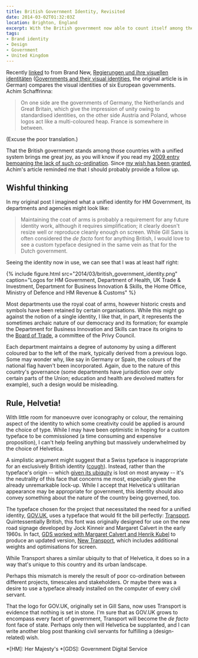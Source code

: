 ```yaml
---
title: British Government Identity, Revisited
date: 2014-03-02T01:32:03Z
location: Brighton, England
excerpt: With the British government now able to count itself among the few countries sporting a coherent identity programme, a follow up to my 2009 post on the subject.
tags:
- Brand identity
- Design
- Government
- United Kingdom
---
```

Recently [linked][1] to from Brand New, [Regierungen und ihre visuellen identitäten][2] ([Governments and their visual identities][3], the original article is in German) compares the visual identities of six European governments. Achim Schaffrinna:

> On one side are the governments of Germany, the Netherlands and Great Britain, which give the impression of unity owing to standardised identities, on the other side Austria and Poland, whose logos act like a multi-coloured heap. France is somewhere in between.

(Excuse the poor translation.)

That the British government stands among those countries with a unified system brings me great joy, as you will know if you read my [2009 entry bemoaning the lack of such co-ordination][4]. Since [my wish has been granted][5], Achim's article reminded me that I should probably provide a follow up.

## Wishful thinking

In my original post I imagined what a unified identity for HM Government, its departments and agencies might look like:

> Maintaining the coat of arms is probably a requirement for any future identity work, although it requires simplification; it clearly doesn't resize well or reproduce cleanly enough on screen. While Gill Sans is often considered the *de facto* font for anything British, I would love to see a custom typeface designed in the same vein as that for the Dutch government.

Seeing the identity now in use, we can see that I was at least half right:

{% include figure.html
  src="2014/03/british_government_identity.png"
  caption="Logos for HM Government, Department of Health, UK Trade & Investment, Department for Business Innovation & Skills, the Home Office, Ministry of Defence and HM Revenue & Customs"
%}

Most departments use the royal coat of arms, however historic crests and symbols have been retained by certain organisations. While this might go against the notion of a single identity, I like that, in part, it represents the sometimes archaic nature of our democracy and its formation; for example the Department for Business Innovation and Skills can trace its origins to the [Board of Trade][6], a committee of the Privy Council.

Each department maintains a degree of autonomy by using a different coloured bar to the left of the mark, typically derived from a previous logo. Some may wonder why, like say in Germany or Spain, the colours of the national flag haven't been incorporated. Again, due to the nature of this country's governance (some departments have jurisdiction over only certain parts of the Union; education and health are devolved matters for example), such a design would be misleading.

## Rule, Helvetia!

With little room for manoeuvre over iconography or colour, the remaining aspect of the identity to which some creativity could be applied is around the choice of type. While I  may have been optimistic in hoping for a custom typeface to be commissioned (a time consuming and expensive proposition), I can't help feeling anything but massively underwhelmed by the choice of Helvetica.

A simplistic argument might suggest that a Swiss typeface is inappropriate for an exclusively British identity ([cough][7]). Instead, rather than the typeface's origin -- which [given its ubiquity][8] is lost on most anyway -- it's the neutrality of this face that concerns me most, especially given the already unremarkable lock-up. While I accept that Helvetica's utilitarian appearance may be appropriate for government, this identity should also convey something about the nature of the country being governed, too.

The typeface chosen for the project that necessitated the need for a unified identity, [GOV.UK][9], uses a typeface that would fit the bill perfectly: [Transport][10]. Quintessentially British, this font was originally designed for use on the new road signage developed by Jock Kinneir and Margaret Calvert in the early 1960s. In fact, [GDS worked with Margaret Calvert and Henrik Kubel][11] to produce an updated version, [New Transport][12], which includes additional weights and optimisations for screen.

While Transport shares a similar ubiquity to that of Helvetica, it does so in a way that's unique to this country and its urban landscape.

Perhaps this mismatch is merely the result of poor co-ordination between different projects, timescales and stakeholders. Or maybe there was a desire to use a typeface already installed on the computer of every civil servant.

That the logo for GOV.UK, originally set in Gill Sans, now uses Transport is evidence that nothing is set in stone. I'm sure that as GOV.UK grows to encompass every facet of government, Transport will become the *de facto* font face of state. Perhaps only then will Helvetica be supplanted, and I can write another blog post thanking civil servants for fulfilling a (design-related) wish.

[1]: http://www.underconsideration.com/brandnew/archives/government_identity.php
[2]: http://www.designtagebuch.de/regierungen-und-ihre-visuellen-identitaeten/
[3]: http://www.systranet.com/turl/?systranuid=aHR0cC13d3cuZGVzaWdudGFnZWJ1Y2guZGUvcmVnaWVydW5nZW4tdW5kLWlocmUtdmlzdWVsbGVuLWlkZW50aXRhZXRlbi8vZGVfZW4=
[4]: /2009/09/a_cohesive_and_unified_identity_for_british_government/
[5]: http://www.bbc.co.uk/news/uk-politics-18017295
[6]: http://en.wikipedia.org/wiki/Board_of_Trade
[7]: /2012/06/ukaid/
[8]: http://www.bbc.co.uk/news/blogs-magazine-monitor-26383185
[9]: https://www.gov.uk/
[10]: http://en.wikipedia.org/wiki/Transport_(typeface)
[11]: https://gds.blog.gov.uk/2012/07/05/a-few-notes-on-typography/
[12]: http://a2-type.co.uk/html/New_Transport_Chaumont_Poster.html

*[HM]: Her Majesty's
*[GDS]: Government Digital Service
